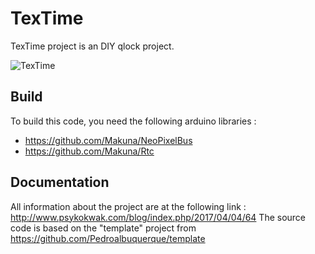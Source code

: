 # TexTime

TexTime project is an DIY qlock project.

![TexTime](https://reho.st/preview/self/f4b9afd9798dff7c08a92e4f3a6389d2bd697135.jpg)

## Build
To build this code, you need the following arduino libraries : 
- https://github.com/Makuna/NeoPixelBus
- https://github.com/Makuna/Rtc

## Documentation
All information about the project are at the following link : http://www.psykokwak.com/blog/index.php/2017/04/04/64
The source code is based on the "template" project from https://github.com/Pedroalbuquerque/template
